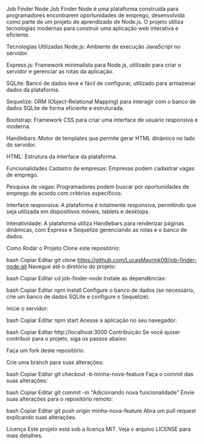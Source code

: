 Job Finder Node
Job Finder Node é uma plataforma construída para programadores encontrarem oportunidades de emprego, desenvolvida como parte de um projeto de aprendizado de Node.js. O projeto utiliza tecnologias modernas para construir uma aplicação web interativa e eficiente.

Tecnologias Utilizadas
Node.js: Ambiente de execução JavaScript no servidor.

Express.js: Framework minimalista para Node.js, utilizado para criar o servidor e gerenciar as rotas da aplicação.

SQLite: Banco de dados leve e fácil de configurar, utilizado para armazenar dados da plataforma.

Sequelize: ORM (Object-Relational Mapping) para interagir com o banco de dados SQLite de forma eficiente e estruturada.

Bootstrap: Framework CSS para criar uma interface de usuário responsiva e moderna.

Handlebars: Motor de templates que permite gerar HTML dinâmico no lado do servidor.

HTML: Estrutura da interface da plataforma.

Funcionalidades
Cadastro de empresas: Empresas podem cadastrar vagas de emprego.

Pesquisa de vagas: Programadores podem buscar por oportunidades de emprego de acordo com critérios específicos.

Interface responsiva: A plataforma é totalmente responsiva, permitindo que seja utilizada em dispositivos móveis, tablets e desktops.

Interatividade: A plataforma utiliza Handlebars para renderizar páginas dinâmicas, com Express e Sequelize gerenciando as rotas e o banco de dados.

Como Rodar o Projeto
Clone este repositório:

bash
Copiar
Editar
git clone https://github.com/LucasMayrink09/job-finder-node.git
Navegue até o diretório do projeto:

bash
Copiar
Editar
cd job-finder-node
Instale as dependências:

bash
Copiar
Editar
npm install
Configure o banco de dados (se necessário, crie um banco de dados SQLite e configure o Sequelize).

Inicie o servidor:

bash
Copiar
Editar
npm start
Acesse a aplicação no seu navegador:

bash
Copiar
Editar
http://localhost:3000
Contribuição
Se você quiser contribuir para o projeto, siga os passos abaixo:

Faça um fork deste repositório.

Crie uma branch para suas alterações:

bash
Copiar
Editar
git checkout -b minha-nova-feature
Faça o commit das suas alterações:

bash
Copiar
Editar
git commit -m "Adicionando nova funcionalidade"
Envie suas alterações para o repositório remoto:

bash
Copiar
Editar
git push origin minha-nova-feature
Abra um pull request explicando suas alterações.

Licença
Este projeto está sob a licença MIT. Veja o arquivo LICENSE para mais detalhes.


